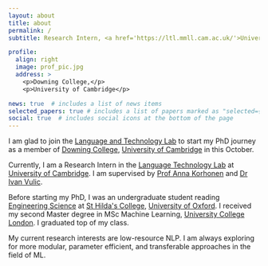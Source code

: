 ```yaml
---
layout: about
title: about
permalink: /
subtitle: Research Intern, <a href='https://ltl.mmll.cam.ac.uk/'>University of Cambridge</a>. 

profile:
  align: right
  image: prof_pic.jpg
  address: >
    <p>Downing College,</p>
    <p>University of Cambridge</p>

news: true  # includes a list of news items
selected_papers: true # includes a list of papers marked as "selected={true}"
social: true  # includes social icons at the bottom of the page
---
```

I am glad to join the [Language and Technology Lab](https://ltl.mmll.cam.ac.uk/) to start my PhD journey as a member of [Downing College](https://www.dow.cam.ac.uk/), [University of Cambridge](https://www.cam.ac.uk/) in this October.

Currently, I am a Research Intern in the [Language Technology Lab](https://ltl.mmll.cam.ac.uk/) at [University of Cambridge](https://www.cam.ac.uk/). I am supervised by [Prof Anna Korhonen](https://sites.google.com/site/annakorhonen/) and [Dr Ivan Vulic](https://sites.google.com/site/ivanvulic/).

Before starting my PhD, I was an undergraduate student reading [Engineering Science](https://eng.ox.ac.uk/) at [St Hilda's College](https://www.st-hildas.ox.ac.uk/), [University of Oxford](https://www.ox.ac.uk/). I received my second Master degree in MSc Machine Learning, [University College London](https://www.ucl.ac.uk/). I graduated top of my class.

My current research interests are low-resource NLP. I am always exploring for more modular, parameter efficient, and transferable approaches in the field of ML. 

